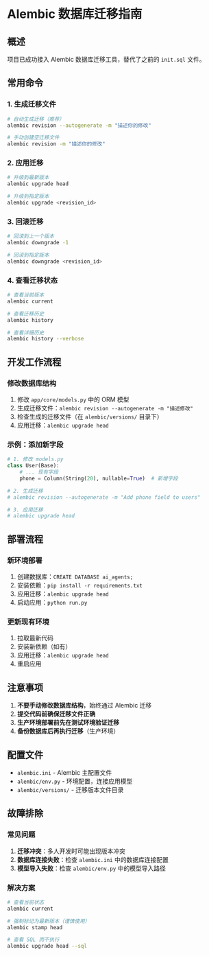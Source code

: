 # Alembic 数据库迁移指南

## 概述
项目已成功接入 Alembic 数据库迁移工具，替代了之前的 `init.sql` 文件。

## 常用命令

### 1. 生成迁移文件
```bash
# 自动生成迁移（推荐）
alembic revision --autogenerate -m "描述你的修改"

# 手动创建空迁移文件
alembic revision -m "描述你的修改"
```

### 2. 应用迁移
```bash
# 升级到最新版本
alembic upgrade head

# 升级到指定版本
alembic upgrade <revision_id>
```

### 3. 回滚迁移
```bash
# 回滚到上一个版本
alembic downgrade -1

# 回滚到指定版本
alembic downgrade <revision_id>
```

### 4. 查看迁移状态
```bash
# 查看当前版本
alembic current

# 查看迁移历史
alembic history

# 查看详细历史
alembic history --verbose
```

## 开发工作流程

### 修改数据库结构
1. 修改 `app/core/models.py` 中的 ORM 模型
2. 生成迁移文件：`alembic revision --autogenerate -m "描述修改"`
3. 检查生成的迁移文件（在 `alembic/versions/` 目录下）
4. 应用迁移：`alembic upgrade head`

### 示例：添加新字段
```python
# 1. 修改 models.py
class User(Base):
    # ... 现有字段
    phone = Column(String(20), nullable=True)  # 新增字段

# 2. 生成迁移
# alembic revision --autogenerate -m "Add phone field to users"

# 3. 应用迁移
# alembic upgrade head
```

## 部署流程

### 新环境部署
1. 创建数据库：`CREATE DATABASE ai_agents;`
2. 安装依赖：`pip install -r requirements.txt`
3. 应用迁移：`alembic upgrade head`
4. 启动应用：`python run.py`

### 更新现有环境
1. 拉取最新代码
2. 安装新依赖（如有）
3. 应用迁移：`alembic upgrade head`
4. 重启应用

## 注意事项

1. **不要手动修改数据库结构**，始终通过 Alembic 迁移
2. **提交代码前确保迁移文件正确**
3. **生产环境部署前先在测试环境验证迁移**
4. **备份数据库后再执行迁移**（生产环境）

## 配置文件

- `alembic.ini` - Alembic 主配置文件
- `alembic/env.py` - 环境配置，连接应用模型
- `alembic/versions/` - 迁移版本文件目录

## 故障排除

### 常见问题
1. **迁移冲突**：多人开发时可能出现版本冲突
2. **数据库连接失败**：检查 `alembic.ini` 中的数据库连接配置
3. **模型导入失败**：检查 `alembic/env.py` 中的模型导入路径

### 解决方案
```bash
# 查看当前状态
alembic current

# 强制标记为最新版本（谨慎使用）
alembic stamp head

# 查看 SQL 而不执行
alembic upgrade head --sql
``` 